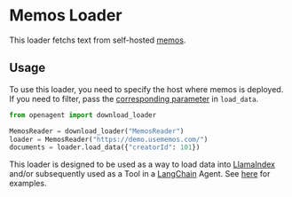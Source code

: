 # Memos Loader

This loader fetchs text from self-hosted [memos](https://github.com/usememos/memos).

## Usage

To use this loader, you need to specify the host where memos is deployed. If you need to filter, pass the [corresponding parameter](https://github.com/usememos/memos/blob/4fe8476169ecd2fc4b164a25611aae6861e36812/api/memo.go#L76) in `load_data`.

```python
from openagent import download_loader

MemosReader = download_loader("MemosReader")
loader = MemosReader("https://demo.usememos.com/")
documents = loader.load_data({"creatorId": 101})
```


This loader is designed to be used as a way to load data into [LlamaIndex](https://github.com/jerryjliu/gpt_index/tree/main/gpt_index) and/or subsequently used as a Tool in a [LangChain](https://github.com/hwchase17/langchain) Agent. See [here](https://github.com/emptycrown/llama-hub/tree/main) for examples.
